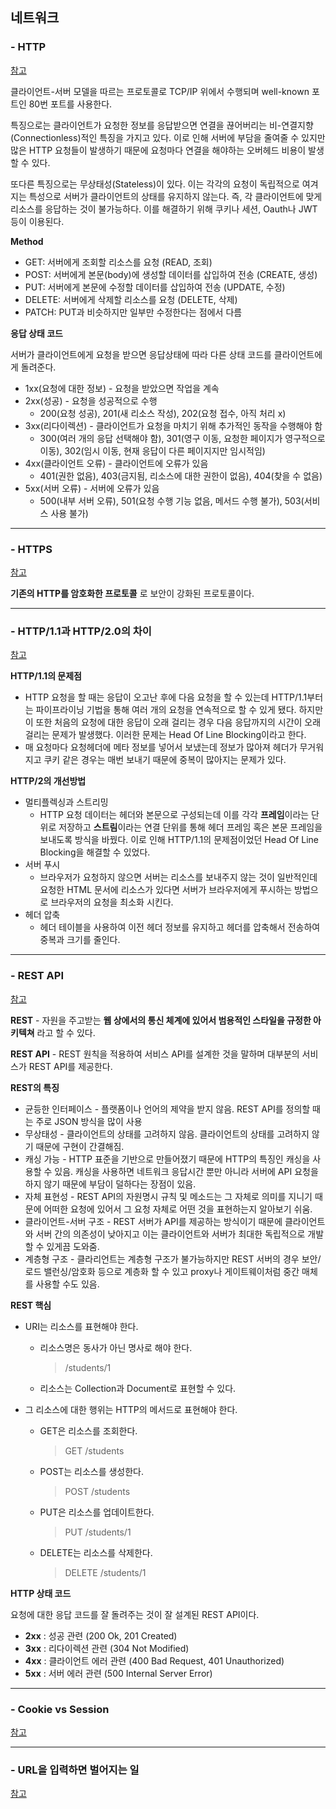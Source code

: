 ## 네트워크

### - HTTP

[참고](https://github.com/baeharam/Must-Know-About-Frontend/tree/main/Notes/network)

클라이언트-서버 모델을 따르는 프로토콜로 TCP/IP 위에서 수행되며 well-known 포트인 80번 포트를 사용한다. 

특징으로는 클라이언트가 요청한 정보를 응답받으면 연결을 끊어버리는 비-연결지향(Connectionless)적인 특징을 가지고 있다. 이로 인해 서버에 부담을 줄여줄 수 있지만 많은 HTTP 요청들이 발생하기 때문에 요청마다 연결을 해야하는 오버헤드 비용이 발생할 수 있다. 

또다른 특징으로는 무상태성(Stateless)이 있다. 이는 각각의 요청이 독립적으로 여겨지는 특성으로 서버가 클라이언트의 상태를 유지하지 않는다. 즉, 각 클라이언트에 맞게 리소스를 응답하는 것이 불가능하다. 이를 해결하기 위해 쿠키나 세션, Oauth나 JWT 등이 이용된다. 

**Method**

- GET: 서버에게 조회할 리소스를 요청 (READ, 조회)
- POST: 서버에게 본문(body)에 생성할 데이터를 삽입하여 전송 (CREATE, 생성)
- PUT: 서버에게 본문에 수정할 데이터를 삽입하여 전송 (UPDATE, 수정)
- DELETE: 서버에게 삭제할 리소스를 요청 (DELETE, 삭제)
- PATCH: PUT과 비슷하지만 일부만 수정한다는 점에서 다름

**응답 상태 코드**

서버가 클라이언트에게 요청을 받으면 응답상태에 따라 다른 상태 코드를 클라이언트에게 돌려준다.

- 1xx(요청에 대한 정보) - 요청을 받았으면 작업을 계속
- 2xx(성공) - 요청을 성공적으로 수행
  - 200(요청 성공), 201(새 리소스 작성), 202(요청 접수, 아직 처리 x)
- 3xx(리다이렉션) - 클라이언트가 요청을 마치기 위해 추가적인 동작을 수행해야 함
  - 300(여러 개의 응답 선택해야 함), 301(영구 이동, 요청한 페이지가 영구적으로 이동), 302(임시 이동, 현재 응답이 다른 페이지지만 임시적임)
- 4xx(클라이언트 오류) - 클라이언트에 오류가 있음
  - 401(권한 없음), 403(금지됨, 리소스에 대한 권한이 없음), 404(찾을 수 없음)
- 5xx(서버 오류) - 서버에 오류가 있음
  - 500(내부 서버 오류), 501(요청 수행 기능 없음, 메서드 수행 불가), 503(서비스 사용 불가)

----

### - HTTPS

[참고](https://github.com/baeharam/Must-Know-About-Frontend/blob/main/Notes/network/https.md)

 **기존의 HTTP를 암호화한 프로토콜** 로 보안이 강화된 프로토콜이다.

----

### - HTTP/1.1과 HTTP/2.0의 차이

[참고](https://github.com/baeharam/Must-Know-About-Frontend/blob/main/Notes/network/http1.1-2.md)

**HTTP/1.1의 문제점**

- HTTP 요청을 할 때는 응답이 오고난 후에 다음 요청을 할 수 있는데 HTTP/1.1부터는 파이프라이닝 기법을 통해 여러 개의 요청을 연속적으로 할 수 있게 됐다. 하지만 이 또한 처음의 요청에 대한 응답이 오래 걸리는 경우 다음 응답까지의 시간이 오래 걸리는 문제가 발생했다. 이러한 문제는 Head Of Line Blocking이라고 한다.
- 매 요청마다 요청헤더에 메타 정보를 넣어서 보냈는데 정보가 많아져 헤더가 무거워지고 쿠키 같은 경우는 매번 보내기 때문에 중복이 많아지는 문제가 있다.

**HTTP/2의 개선방법**

- 멀티플렉싱과 스트리밍
  - HTTP 요청 데이터는 헤더와 본문으로 구성되는데 이를 각각 **프레임**이라는 단위로 저장하고 **스트림**이라는 연결 단위를 통해 헤더 프레임 혹은 본문 프레임을 보내도록 방식을 바꿨다. 이로 인해 HTTP/1.1의 문제점이었던 Head Of Line Blocking을 해결할 수 있었다.
- 서버 푸시
  - 브라우저가 요청하지 않으면 서버는 리소스를 보내주지 않는 것이 일반적인데 요청한 HTML 문서에 리소스가 있다면 서버가 브라우저에게 푸시하는 방법으로 브라우저의 요청을 최소화 시킨다.
- 헤더 압축
  - 헤더 테이블을 사용하여 이전 헤더 정보를 유지하고 헤더를 압축해서 전송하여 중복과 크기를 줄인다.

----

### - REST API

[참고](https://github.com/baeharam/Must-Know-About-Frontend/blob/main/Notes/network/rest-api.md)

**REST** -  자원을 주고받는 **웹 상에서의 통신 체계에 있어서 범용적인 스타일을 규정한 아키텍쳐** 라고 할 수 있다.

**REST API** - REST 원칙을 적용하여 서비스 API를 설계한 것을 말하며 대부분의 서비스가 REST API를 제공한다.

**REST의 특징**

- 균등한 인터페이스 - 플랫폼이나 언어의 제약을 받지 않음. REST API를 정의할 때는 주로 JSON 방식을 많이 사용
- 무상태성 - 클라이언트의 상태를 고려하지 않음. 클라이언트의 상태를 고려하지 않기 때문에 구현이 간결해짐.
- 캐싱 가능 - HTTP 표준을 기반으로 만들어졌기 때문에 HTTP의 특징인 캐싱을 사용할 수 있음. 캐싱을 사용하면 네트워크 응답시간 뿐만 아니라 서버에 API 요청을 하지 않기 때문에 부담이 덜하다는 장점이 있음.
- 자체 표현성 - REST API의 자원명시 규칙 및 메소드는 그 자체로 의미를 지니기 때문에 어떠한 요청에 있어서 그 요청 자체로 어떤 것을 표현하는지 알아보기 쉬움.
- 클라이언트-서버 구조 - REST 서버가 API를 제공하는 방식이기 때문에 클라이언트와 서버 간의 의존성이 낮아지고 이는 클라이언트와 서버가 최대한 독립적으로 개발할 수 있게끔 도와줌.
- 계층형 구조 - 클라리언트는 계층형 구조가 불가능하지만 REST 서버의 경우 보안/로드 밸런싱/암호화 등으로 계층화 할 수 있고 proxy나 게이트웨이처럼 중간 매체를 사용할 수도 있음.

**REST 핵심**

- URI는 리소스를 표현해야 한다.

  - 리소스명은 동사가 아닌 명사로 해야 한다.

    > /students/1

  - 리소스는 Collection과 Document로 표현할 수 있다.

- 그 리소스에 대한 행위는 HTTP의 메서드로 표현해야 한다.

  - GET은 리소스를 조회한다.

    > GET /students

  - POST는 리소스를 생성한다.

    > POST /students

  - PUT은 리소스를 업데이트한다.

    > PUT /students/1

  - DELETE는 리소스를 삭제한다.

    > DELETE /students/1

**HTTP 상태 코드**

요청에 대한 응답 코드를 잘 돌려주는 것이 잘 설계된 REST API이다.

- **2xx** : 성공 관련 (200 Ok, 201 Created)
- **3xx** : 리다이렉션 관련 (304 Not Modified)
- **4xx** : 클라이언트 에러 관련 (400 Bad Request, 401 Unauthorized)
- **5xx** : 서버 에러 관련 (500 Internal Server Error)

----

### - Cookie vs Session

[참고](https://github.com/baeharam/Must-Know-About-Frontend/blob/main/Notes/network/cookie-session.md)



----

### - URL을 입력하면 벌어지는 일

[참고](https://github.com/baeharam/Must-Know-About-Frontend/blob/main/Notes/network/type-url-process.md)

